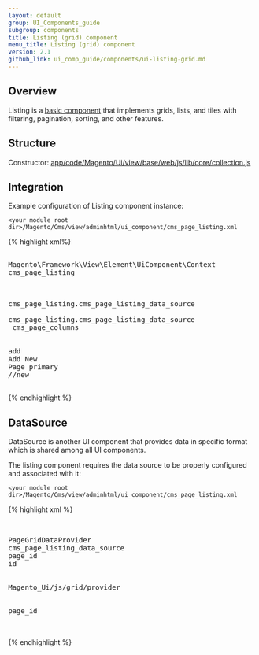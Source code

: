 ```yaml
---
layout: default
group: UI_Components_guide
subgroup: components
title: Listing (grid) component
menu_title: Listing (grid) component
version: 2.1
github_link: ui_comp_guide/components/ui-listing-grid.md
---
```


## Overview
Listing is a [basic component]({{page.baseurl}}ui_comp_guide/bk-ui_comps.html#general-structure) that implements grids, lists, and tiles with filtering, pagination, sorting, and other features.

## Structure

Constructor: [app/code/Magento/Ui/view/base/web/js/lib/core/collection.js]({{site.mage2100url}}app/code/Magento/Ui/view/base/web/js/lib/core/collection.js)


## Integration

Example configuration of Listing component instance:

`<your module root dir>/Magento/Cms/view/adminhtml/ui_component/cms_page_listing.xml`


{% highlight xml%}
<listing xmlns:xsi="http://www.w3.org/2001/XMLSchema-instance" xsi:noNamespaceSchemaLocation="urn:magento:module:Magento_Ui:etc/ui_configuration.xsd">
    <argument name="context" xsi:type="configurableObject">
        <argument name="class" xsi:type="string">Magento\Framework\View\Element\UiComponent\Context</argument>
        <argument name="namespace" xsi:type="string">cms_page_listing</argument>
    </argument>
    <argument name="data" xsi:type="array">
        <item name="js_config" xsi:type="array">
            <item name="config" xsi:type="array">
                <item name="provider" xsi:type="string">cms_page_listing.cms_page_listing_data_source</item>
            </item>
            <item name="deps" xsi:type="string">cms_page_listing.cms_page_listing_data_source</item>
        </item>
        <item name="spinner" xsi:type="string">cms_page_columns</item>
        <item name="buttons" xsi:type="array">
            <item name="add" xsi:type="array">
                <item name="name" xsi:type="string">add</item>
                <item name="label" xsi:type="string" translate="true">Add New Page</item>
                <item name="class" xsi:type="string">primary</item>
                <item name="url" xsi:type="string">*/*/new</item>
            </item>
        </item>
    </argument>
</listing>
{% endhighlight %}

## DataSource

DataSource is another UI component that provides data in specific format which is shared among all UI components. 

The listing component requires the data source to be properly configured and associated with it:

`<your module root dir>/Magento/Cms/view/adminhtml/ui_component/cms_page_listing.xml`

{% highlight xml %}
<listing xmlns:xsi="http://www.w3.org/2001/XMLSchema-instance" xsi:noNamespaceSchemaLocation="urn:magento:module:Magento_Ui:etc/ui_configuration.xsd">
    <dataSource name="cms_page_listing_data_source">
        <argument name="dataProvider" xsi:type="configurableObject">
            <argument name="class" xsi:type="string">PageGridDataProvider</argument>
            <argument name="name" xsi:type="string">cms_page_listing_data_source</argument>
            <argument name="primaryFieldName" xsi:type="string">page_id</argument>
            <argument name="requestFieldName" xsi:type="string">id</argument>
            <argument name="data" xsi:type="array">
                <item name="config" xsi:type="array">
                    <item name="component" xsi:type="string">Magento_Ui/js/grid/provider</item>
                    <item name="update_url" xsi:type="url" path="mui/index/render"/>
                    <item name="storageConfig" xsi:type="array">
                        <item name="indexField" xsi:type="string">page_id</item>
                    </item>
                </item>
            </argument>
        </argument>
    </dataSource>
</listing>    
{% endhighlight %}    

